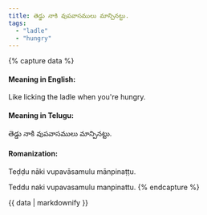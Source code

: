 ```yaml
---
title: తెడ్డు నాకి వుపవాసములు మాన్పినట్టు.
tags:
  - "ladle"
  - "hungry"
---
```


{% capture data %}
#### Meaning in English:
Like licking the ladle when you're hungry.

#### Meaning in Telugu:
తెడ్డు నాకి వుపవాసములు మాన్పినట్టు.

#### Romanization:
Teḍḍu nāki vupavāsamulu mānpinaṭṭu.

Teddu naki vupavasamulu manpinattu.
{% endcapture %}

{{ data | markdownify }}

